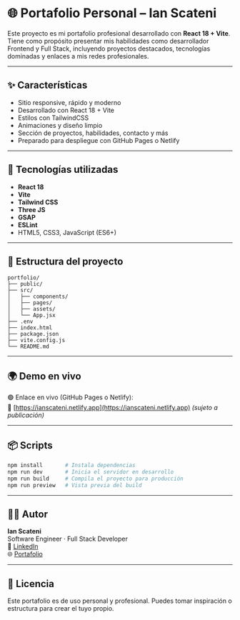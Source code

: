 # 🌐 Portafolio Personal – Ian Scateni

Este proyecto es mi portafolio profesional desarrollado con **React 18 + Vite**. Tiene como propósito presentar mis habilidades como desarrollador Frontend y Full Stack, incluyendo proyectos destacados, tecnologías dominadas y enlaces a mis redes profesionales.

---

## ✨ Características

- Sitio responsive, rápido y moderno
- Desarrollado con React 18 + Vite
- Estilos con TailwindCSS
- Animaciones y diseño limpio
- Sección de proyectos, habilidades, contacto y más
- Preparado para despliegue con GitHub Pages o Netlify

---

## 🚀 Tecnologías utilizadas

- **React 18**
- **Vite**
- **Tailwind CSS**
- **Three JS**
- **GSAP**
- **ESLint**
- HTML5, CSS3, JavaScript (ES6+)

---

## 📁 Estructura del proyecto

```
portfolio/
├── public/
├── src/
│   ├── components/
│   ├── pages/
│   ├── assets/
│   └── App.jsx
├── .env
├── index.html
├── package.json
├── vite.config.js
└── README.md
```

---

## 🌍 Demo en vivo

🟢 Enlace en vivo (GitHub Pages o Netlify):  
🔗 [https://ianscateni.netlify.app](https://ianscateni.netlify.app) *(sujeto a publicación)*

---

## 📦 Scripts

```bash
npm install       # Instala dependencias
npm run dev       # Inicia el servidor en desarrollo
npm run build     # Compila el proyecto para producción
npm run preview   # Vista previa del build
```

---

## 🧑‍💻 Autor

**Ian Scateni**  
Software Engineer · Full Stack Developer  
🔗 [LinkedIn](https://linkedin.com/in/IanScateni)  
🌐 [Portafolio](https://ianscateni.com)

---

## 📜 Licencia

Este portafolio es de uso personal y profesional. Puedes tomar inspiración o estructura para crear el tuyo propio.
